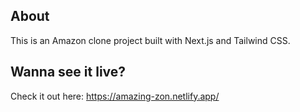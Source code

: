 ## About

This is an Amazon clone project built with Next.js and Tailwind CSS.

## Wanna see it live?

Check it out here: https://amazing-zon.netlify.app/
